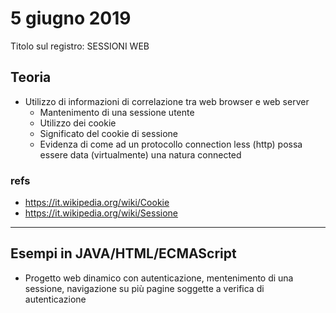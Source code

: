 5 giugno 2019
==============

Titolo sul registro: SESSIONI WEB

## Teoria

- Utilizzo di informazioni di correlazione tra web browser e web server
  - Mantenimento di una sessione utente
  - Utilizzo dei cookie
  - Significato del cookie di sessione
  - Evidenza di come ad un protocollo connection less (http) possa essere data (virtualmente) una natura connected

### refs
- https://it.wikipedia.org/wiki/Cookie
- https://it.wikipedia.org/wiki/Sessione

***

## Esempi in JAVA/HTML/ECMAScript

- Progetto web dinamico con autenticazione, mentenimento di una sessione, navigazione su più pagine soggette a verifica di autenticazione